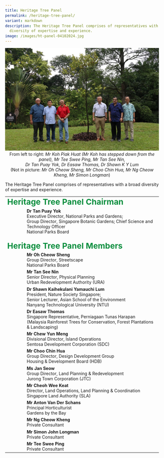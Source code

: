 ```yaml
---
title: Heritage Tree Panel
permalink: /heritage-tree-panel/
variant: markdown
description: The Heritage Tree Panel comprises of representatives with a broad
  diversity of expertise and experience.
image: /images/ht-panel-04102024.jpg
---
```

<img src="/images/ht-panel-04102024.jpg">
<div style="text-align: center">From left to right: <i>Mr Koh Piak Huat (Mr Koh has stepped down from the panel), Mr Tee Swee Ping, Mr Tan See Nin,<br>Dr Tan Puay Yok, Dr Easaw Thomas, Dr Shawn 
	K Y Lum </i>
	<br>(Not in picture: <i>Mr Oh Cheow Sheng, Mr Choo Chin Hua, Mr Ng Cheow Kheng, Mr Simon Longman</i>) </div>
<p>The Heritage Tree Panel comprises of representatives with a broad diversity of expertise and experience. </p>
<table>
<tbody>
<tr><td rowspan="1" colspan="2"><div style="font-size: 26px; color: #098e3e;"><b>Heritage Tree Panel Chairman</b></div>
</td></tr>
	<tr><td style="width: 50px"></td><td>
<b>Dr Tan Puay Yok</b>
<br>Executive Director, National Parks and Gardens;
<br>Group Director, Singapore Botanic Gardens; Chief Science and Technology Officer
<br>National Parks Board</td>
</tr>
	<tr><td rowspan="1" colspan="2"><br><div style="font-size: 26px; color: #098e3e;"><b>Heritage Tree Panel Members</b></div>
</td></tr><tr><td style="width: 50px"></td><td>
<b>Mr Oh Cheow Sheng</b>
<br>Group Director, Streetscape
<br>National Parks Board </td>
</tr>
<tr><td style="width: 50px"></td><td>
<b>Mr Tan See Nin</b>
<br>Senior Director, Physical Planning
<br>Urban Redevelopment Authority (URA)</td>
</tr>
<tr><td style="width: 50px"></td><td>
<b>Dr Shawn Kaihekulani Yamauchi Lum</b>
<br>President, Nature Society Singapore;
<br>Senior Lecturer, Asian School of the Environment
	<br>Nanyang Technological University (NTU)</td>
</tr>
<tr><td style="width: 50px"></td><td>
<b>Dr Easaw Thomas</b>
<br>Singapore Representative, Perniagaan Tunas Harapan
<br>(Malaysia Rainforest Trees for Conservation, Forest Plantations &amp;
Landscaping)</td>
</tr>
<tr><td style="width: 50px"></td><td>
<b>Mr Chew Yun Meng</b>
<br>Divisional Director, Island Operations
<br>Sentosa Development Corporation (SDC)</td>
</tr>
<tr><td style="width: 50px"></td><td>
<b>Mr Choo Chin Hua</b>
<br>Group Director, Design Development Group
<br>Housing &amp; Development Board (HDB)</td>
</tr>
<tr><td style="width: 50px"></td><td>
<b>Ms Jan Seow</b>
<br>Group Director, Land Planning &amp; Redevelopment 
<br>Jurong Town Corporation (JTC)</td>
</tr>
<tr><td style="width: 50px"></td><td>
<b>Mr Cheoh Wee Keat</b>
<br>Director, Land Operations, Land Planning &amp; Coordination
<br>Singapore Land Authority (SLA)</td>
</tr>
<tr><td style="width: 50px"></td><td>
<b>Mr Anton Van Der Schans</b>
<br>Principal Horticulturist
<br>Gardens by the Bay</td>
</tr>
<tr><td style="width: 50px"></td><td>
<b>Mr Ng Cheow Kheng</b>
<br>Private Consultant</td>
</tr>
<tr><td style="width: 50px"></td><td>
<b>Mr Simon John Longman</b>
<br>Private Consultant</td>
</tr>
<tr><td style="width: 50px"></td><td>
<b>Mr Tee Swee Ping</b>
<br>Private Consultant</td>
</tr><tr></tr>
</tbody>
</table><p></p>